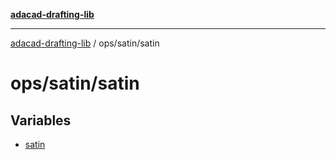 [**adacad-drafting-lib**](../../../README.md)

***

[adacad-drafting-lib](../../../modules.md) / ops/satin/satin

# ops/satin/satin

## Variables

- [satin](variables/satin.md)
